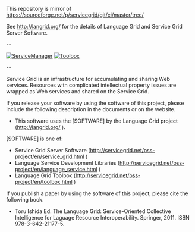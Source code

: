 This repository is mirror of https://sourceforge.net/p/servicegrid/git/ci/master/tree/

See http://langrid.org/ for the details of Language Grid and Service Grid Server Software.

--

[![ServiceManager](https://github.com/openlangrid/langrid/raw/images/screenshots/language-grid-servicemanager_s2.jpg "Service manager")](https://github.com/openlangrid/langrid/raw/images/screenshots/language-grid-servicemanager.jpg)
[![Toolbox](https://github.com/openlangrid/langrid/raw/images/screenshots/language-grid-toolbox_s3.jpg "Toolbox")](https://github.com/openlangrid/langrid/raw/images/screenshots/language-grid-toolbox.jpg)

--

Service Grid is an infrastructure for accumulating and sharing Web services. Resources with complicated intellectual property issues are wrapped as Web services and shared on the Service Grid.

If you release your software by using the software of this project, please include the following description in the documents or on the website.

* This software uses the [SOFTWARE] by the Language Grid project (http://langrid.org/ ).

[SOFTWARE] is one of:
* Service Grid Server Software (http://servicegrid.net/oss-project/en/service_grid.html )
* Language Service Development Libraries (http://servicegrid.net/oss-project/en/language_service.html )
* Language Grid Toolbox (http://servicegrid.net/oss-project/en/toolbox.html )

If you publish a paper by using the software of this project, please cite the following book.

* Toru Ishida Ed. The Language Grid: Service-Oriented Collective Intelligence for Laguage Resource Interoperability. Springer, 2011. ISBN 978-3-642-21177-5.
